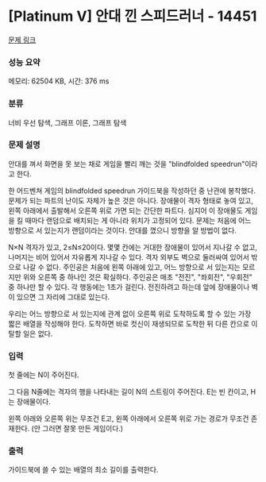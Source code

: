 # [Platinum V] 안대 낀 스피드러너 - 14451 

[문제 링크](https://www.acmicpc.net/problem/14451) 

### 성능 요약

메모리: 62504 KB, 시간: 376 ms

### 분류

너비 우선 탐색, 그래프 이론, 그래프 탐색

### 문제 설명

<p>안대를 껴서 화면을 못 보는 채로 게임을 빨리 깨는 것을 "blindfolded speedrun"이라고 한다.</p>

<p>한 어드벤쳐 게임의 blindfolded speedrun 가이드북을 작성하던 중 난관에 봉착했다. 문제가 되는 파트의 난이도 자체가 높은 것은 아니다. 장애물이 격자 형태로 놓여 있고, 왼쪽 아래에서 출발해서 오른쪽 위로 가면 되는 간단한 파트다. 심지어 이 장애물도 게임을 킬 때마다 랜덤으로 배치되는 게 아니라 위치가 고정되어 있다. 문제는 처음에 어느 방향으로 서 있는지가 랜덤이라는 것이다. 안대를 꼈으니 방향을 알 방법이 없다.</p>

<p>N×N 격자가 있고, 2≤N≤20이다. 몇몇 칸에는 거대한 장애물이 있어서 지나갈 수 없고, 나머지는 비어 있어서 자유롭게 지나갈 수 있다. 격자 외부도 벽으로 둘러싸여 있어서 밖으로 나갈 수 없다. 주인공은 처음에 왼쪽 아래에 있고, 어느 방향으로 서 있는지는 모르지만 위와 오른쪽 중 하나인 것은 확실하다. 주인공은 매초 "전진", "좌회전", "우회전" 중 하나만 할 수 있다. 각 행동에는 1초가 걸린다. 전진하려고 하는데 앞에 장애물이나 벽이 있으면 그 자리에 그대로 있는다.</p>

<p>우리는 어느 방향으로 서 있는지에 관계 없이 오른쪽 위로 도착하도록 할 수 있는 가장 짧은 배열을 작성해야 한다. 도착하면 바로 컷신이 재생되므로 도착한 뒤 다른 칸으로 이탈할 일은 없다.</p>

### 입력 

 <p>첫 줄에는 N이 주어진다.</p>

<p>그 다음 N줄에는 격자의 행을 나타내는 길이 N의 스트링이 주어진다. E는 빈 칸이고, H는 장애물이다.</p>

<p>왼쪽 아래와 오른쪽 위는 무조건 E고, 왼쪽 아래에서 오른쪽 위로 가는 경로가 무조건 존재한다. (안 그러면 잘못 만든 게임이다.)</p>

### 출력 

 <p>가이드북에 쓸 수 있는 배열의 최소 길이를 출력한다.</p>

